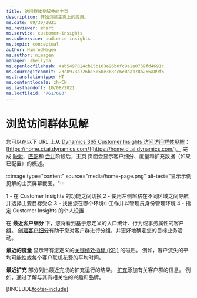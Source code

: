 ```yaml
---
title: 访问群体见解中的主页
description: 开始浏览主页上的应用。
ms.date: 09/30/2021
ms.reviewer: mhart
ms.service: customer-insights
ms.subservice: audience-insights
ms.topic: conceptual
author: NimrodMagen
ms.author: nimagen
manager: shellyha
ms.openlocfilehash: 4ab5497024cb15b103e96b0fc9a2e0739fd4691c
ms.sourcegitcommit: 23c8973a726b15050e368cc6e0aab78b266a89f6
ms.translationtype: HT
ms.contentlocale: zh-CN
ms.lasthandoff: 10/08/2021
ms.locfileid: "7617683"
---
```

# <a name="explore-audience-insights"></a>浏览访问群体见解

您可以在以下 URL 上从 [Dynamics 365 Customer Insights 访问访问群体见解](https://home.ci.ai.dynamics.com/)：[https://home.ci.ai.dynamics.com/](https://home.ci.ai.dynamics.com/)。
完成 [映射](map-entities.md)、[匹配](match-entities.md)和 [合并](merge-entities.md)阶段后，**主页** 页面会显示客户细分、度量和扩充数据（如果已配置）的概述。

:::image type="content" source="media/home-page.png" alt-text="显示示例见解的主页屏幕截图。":::

1 - 在 Customer Insights 的功能之间切换 2 - 使用左侧窗格在不同区域之间导航并选择主要目标受众 3 - 找出您在哪个环境中工作并以管理员身份管理环境 4 - 指定 Customer Insights 的个人设置

在 **最近客户细分** 下，您将看到基于您定义的人口统计、行为或事务属性的客户组。 [创建客户细分](segments.md)有助于您对客户群进行分组，并更好地确定您的目标业务活动。

**最近的度量** 显示带有您定义的[关键绩效指标 (KPI)](measures.md) 的磁贴。 例如，客户流失的平均可能性或每个客户联机花费的平均时间。

**最近扩充** 部分列出最近完成的扩充运行的结果。 [扩充](enrichment-hub.md)添加有关客户群的信息。 例如，通过了解与其有相关性的兴趣和品牌。

[!INCLUDE[footer-include](../includes/footer-banner.md)]